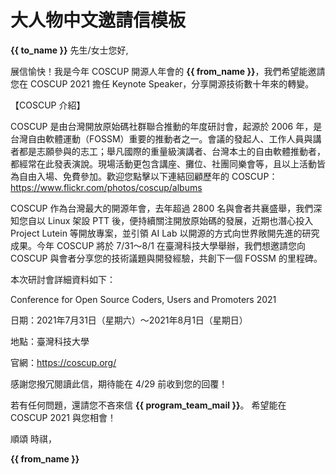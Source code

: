 # 大人物中文邀請信模板

**{{ to_name }}** 先生/女士您好,



展信愉快！我是今年 COSCUP 開源人年會的 **{{ from_name }}**，我們希望能邀請您在 COSCUP 2021 擔任 Keynote Speaker，分享開源技術數十年來的轉變。



【COSCUP 介紹】

COSCUP 是由台灣開放原始碼社群聯合推動的年度研討會，起源於 2006 年，是台灣自由軟體運動（FOSSM）重要的推動者之一。會議的發起人、工作人員與講者都是志願參與的志工；舉凡國際的重量級演講者、台灣本土的自由軟體推動者，都經常在此發表演說。現場活動更包含講座、攤位、社團同樂會等，且以上活動皆為自由入場、免費參加。歡迎您點擊以下連結回顧歷年的 COSCUP：https://www.flickr.com/photos/coscup/albums



COSCUP 作為台灣最大的開源年會，去年超過 2800 名與會者共襄盛舉，我們深知您自以 Linux 架設 PTT 後，便持續關注開放原始碼的發展，近期也潛心投入 Project Lutein 等開放專案，並引領 AI Lab 以開源的方式向世界敞開先進的研究成果。今年 COSCUP 將於 7/31～8/1 在臺灣科技大學舉辦，我們想邀請您向 COSCUP 與會者分享您的技術議題與開發經驗，共創下一個 FOSSM 的里程碑。



本次研討會詳細資料如下：

Conference for Open Source Coders, Users and Promoters 2021

日期：2021年7月31日（星期六）～2021年8月1日（星期日）

地點：臺灣科技大學

官網：https://coscup.org/



感謝您撥冗閱讀此信，期待能在 4/29 前收到您的回覆！

若有任何問題，還請您不吝來信 **{{ program_team_mail }}**。 希望能在 COSCUP 2021 與您相會！



順頌 時祺，

**{{ from_name }}**